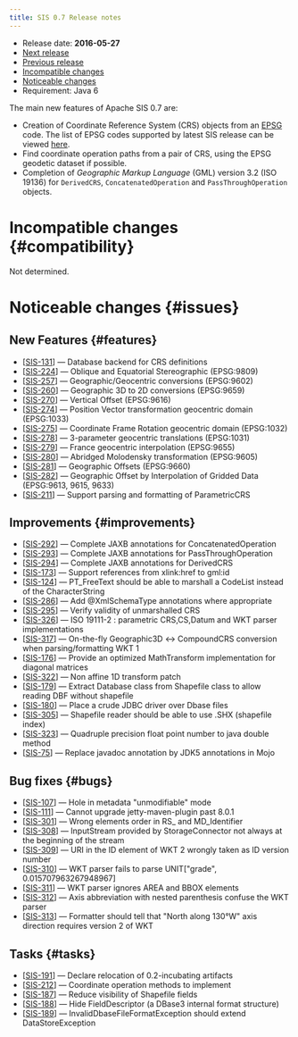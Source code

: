 ```yaml
---
title: SIS 0.7 Release notes
---
```


* Release date: **2016-05-27**
* [Next release](0.8.html)
* [Previous release](0.6.html)
* [Incompatible changes](#compatibility)
* [Noticeable changes](#issues)
* Requirement: Java 6

The main new features of Apache SIS 0.7 are:

* Creation of Coordinate Reference System (CRS) objects from an [EPSG](/epsg.html) code.
  The list of EPSG codes supported by latest SIS release can be viewed [here](/tables/CoordinateReferenceSystems.html).
* Find coordinate operation paths from a pair of CRS, using the EPSG geodetic dataset if possible.
* Completion of _Geographic Markup Language_ (GML) version 3.2 (ISO 19136) for
  `DerivedCRS`, `ConcatenatedOperation` and `PassThroughOperation` objects.

# Incompatible changes    {#compatibility}
Not determined.

# Noticeable changes    {#issues}

## New Features    {#features}
* [[SIS-131](https://issues.apache.org/jira/browse/SIS-131)] — Database backend for CRS definitions
* [[SIS-224](https://issues.apache.org/jira/browse/SIS-224)] — Oblique and Equatorial Stereographic (EPSG:9809)
* [[SIS-257](https://issues.apache.org/jira/browse/SIS-257)] — Geographic/Geocentric conversions (EPSG:9602)
* [[SIS-260](https://issues.apache.org/jira/browse/SIS-260)] — Geographic 3D to 2D conversions (EPSG:9659)
* [[SIS-270](https://issues.apache.org/jira/browse/SIS-270)] — Vertical Offset (EPSG:9616)
* [[SIS-274](https://issues.apache.org/jira/browse/SIS-274)] — Position Vector transformation geocentric domain (EPSG:1033)
* [[SIS-275](https://issues.apache.org/jira/browse/SIS-275)] — Coordinate Frame Rotation geocentric domain (EPSG:1032)
* [[SIS-278](https://issues.apache.org/jira/browse/SIS-278)] — 3-parameter geocentric translations (EPSG:1031)
* [[SIS-279](https://issues.apache.org/jira/browse/SIS-279)] — France geocentric interpolation (EPSG:9655)
* [[SIS-280](https://issues.apache.org/jira/browse/SIS-280)] — Abridged Molodensky transformation (EPSG:9605)
* [[SIS-281](https://issues.apache.org/jira/browse/SIS-281)] — Geographic Offsets (EPSG:9660)
* [[SIS-282](https://issues.apache.org/jira/browse/SIS-282)] — Geographic Offset by Interpolation of Gridded Data (EPSG:9613, 9615, 9633)
* [[SIS-211](https://issues.apache.org/jira/browse/SIS-211)] — Support parsing and formatting of ParametricCRS

## Improvements    {#improvements}
* [[SIS-292](https://issues.apache.org/jira/browse/SIS-292)] — Complete JAXB annotations for ConcatenatedOperation
* [[SIS-293](https://issues.apache.org/jira/browse/SIS-293)] — Complete JAXB annotations for PassThroughOperation
* [[SIS-294](https://issues.apache.org/jira/browse/SIS-294)] — Complete JAXB annotations for DerivedCRS
* [[SIS-173](https://issues.apache.org/jira/browse/SIS-173)] — Support references from xlink:href to gml:id
* [[SIS-124](https://issues.apache.org/jira/browse/SIS-124)] — PT_FreeText should be able to marshall a CodeList instead of the CharacterString
* [[SIS-286](https://issues.apache.org/jira/browse/SIS-286)] — Add @XmlSchemaType annotations where appropriate
* [[SIS-295](https://issues.apache.org/jira/browse/SIS-295)] — Verify validity of unmarshalled CRS
* [[SIS-326](https://issues.apache.org/jira/browse/SIS-326)] — ISO 19111-2 : parametric CRS,CS,Datum and WKT parser implementations
* [[SIS-317](https://issues.apache.org/jira/browse/SIS-317)] — On-the-fly Geographic3D ↔ CompoundCRS conversion when parsing/formatting WKT 1
* [[SIS-176](https://issues.apache.org/jira/browse/SIS-176)] — Provide an optimized MathTransform implementation for diagonal matrices
* [[SIS-322](https://issues.apache.org/jira/browse/SIS-322)] — Non affine 1D transform patch
* [[SIS-179](https://issues.apache.org/jira/browse/SIS-179)] — Extract Database class from Shapefile class to allow reading DBF without shapefile
* [[SIS-180](https://issues.apache.org/jira/browse/SIS-180)] — Place a crude JDBC driver over Dbase files
* [[SIS-305](https://issues.apache.org/jira/browse/SIS-305)] — Shapefile reader should be able to use .SHX (shapefile index)
* [[SIS-323](https://issues.apache.org/jira/browse/SIS-323)] — Quadruple precision float point number to java double method
* [[SIS-75](https://issues.apache.org/jira/browse/SIS-75)] — Replace javadoc annotation by JDK5 annotations in Mojo

## Bug fixes    {#bugs}
* [[SIS-107](https://issues.apache.org/jira/browse/SIS-107)] — Hole in metadata "unmodifiable" mode
* [[SIS-111](https://issues.apache.org/jira/browse/SIS-111)] — Cannot upgrade jetty-maven-plugin past 8.0.1
* [[SIS-301](https://issues.apache.org/jira/browse/SIS-301)] — Wrong elements order in RS_ and MD_Identifier
* [[SIS-308](https://issues.apache.org/jira/browse/SIS-308)] — InputStream provided by StorageConnector not always at the beginning of the stream
* [[SIS-309](https://issues.apache.org/jira/browse/SIS-309)] — URI in the ID element of WKT 2 wrongly taken as ID version number
* [[SIS-310](https://issues.apache.org/jira/browse/SIS-310)] — WKT parser fails to parse UNIT["grade", 0.015707963267948967]
* [[SIS-311](https://issues.apache.org/jira/browse/SIS-311)] — WKT parser ignores AREA and BBOX elements
* [[SIS-312](https://issues.apache.org/jira/browse/SIS-312)] — Axis abbreviation with nested parenthesis confuse the WKT parser
* [[SIS-313](https://issues.apache.org/jira/browse/SIS-313)] — Formatter should tell that "North along 130°W" axis direction requires version 2 of WKT

## Tasks    {#tasks}
* [[SIS-191](https://issues.apache.org/jira/browse/SIS-191)] — Declare relocation of 0.2-incubating artifacts
* [[SIS-212](https://issues.apache.org/jira/browse/SIS-212)] — Coordinate operation methods to implement
* [[SIS-187](https://issues.apache.org/jira/browse/SIS-187)] — Reduce visibility of Shapefile fields
* [[SIS-188](https://issues.apache.org/jira/browse/SIS-188)] — Hide FieldDescriptor (a DBase3 internal format structure)
* [[SIS-189](https://issues.apache.org/jira/browse/SIS-189)] — InvalidDbaseFileFormatException should extend DataStoreException
